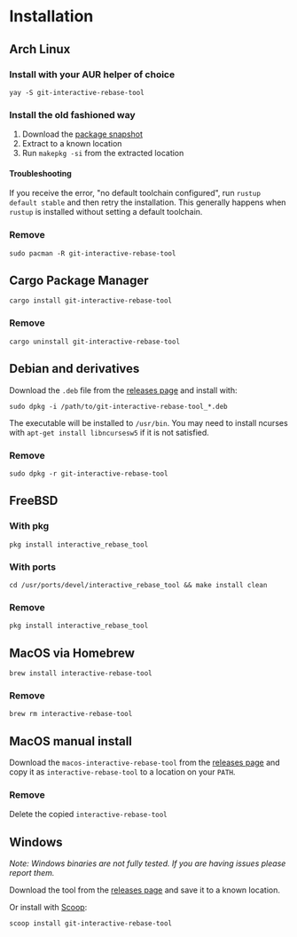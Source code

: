 # Installation

## Arch Linux

### Install with your AUR helper of choice

    yay -S git-interactive-rebase-tool

### Install the old fashioned way

1. Download the [package snapshot](https://aur.archlinux.org/packages/git-interactive-rebase-tool/)
1. Extract to a known location
1. Run `makepkg -si` from the extracted location

#### Troubleshooting

If you receive  the error, "no default toolchain configured", run `rustup default stable` and then retry the installation.
This generally happens when `rustup` is installed without setting a default toolchain.

### Remove

    sudo pacman -R git-interactive-rebase-tool

## Cargo Package Manager

    cargo install git-interactive-rebase-tool
    
### Remove

    cargo uninstall git-interactive-rebase-tool

## Debian and derivatives

Download the `.deb` file from the [releases page][releases] and install with:

    sudo dpkg -i /path/to/git-interactive-rebase-tool_*.deb
    
The executable will be installed to `/usr/bin`. You may need to install ncurses with `apt-get install libncursesw5` if
it is not satisfied.

### Remove

    sudo dpkg -r git-interactive-rebase-tool

## FreeBSD

### With pkg

    pkg install interactive_rebase_tool

### With ports

    cd /usr/ports/devel/interactive_rebase_tool && make install clean

### Remove

    pkg install interactive_rebase_tool

## MacOS via Homebrew

    brew install interactive-rebase-tool

### Remove

    brew rm interactive-rebase-tool

## MacOS manual install

Download the `macos-interactive-rebase-tool` from the [releases page][releases] and copy it as `interactive-rebase-tool`
to a location on your `PATH`.

### Remove

Delete the copied `interactive-rebase-tool` 

## Windows

*Note: Windows binaries are not fully tested. If you are having issues please report them.*

Download the tool from the [releases page][releases] and save it to a known location.

Or install with [Scoop][scoop]:

    scoop install git-interactive-rebase-tool

[releases]:https://github.com/MitMaro/git-interactive-rebase-tool/releases
[scoop]:https://scoop.sh/


